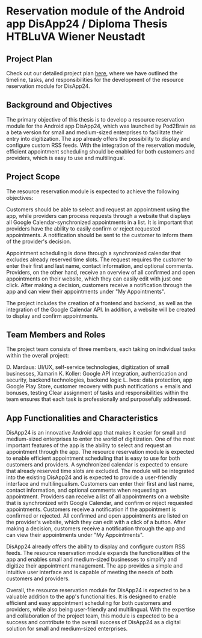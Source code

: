 # Reservation module of the Android app DisApp24 / Diploma Thesis HTBLuVA Wiener Neustadt

## Project Plan
Check out our detailed project plan [here](https://docs.google.com/document/d/1L6PcH95zFZOHiQwp8dvAuzCZ7MBv1anFZxgvv-mOmqw/edit?usp=sharing), where we have outlined the timeline, tasks, and responsibilities for the development of the resource reservation module for DisApp24.


## Background and Objectives
The primary objective of this thesis is to develop a resource reservation module for the Android app DisApp24, which was launched by Pod2Brain as a beta version for small and medium-sized enterprises to facilitate their entry into digitization. The app already offers the possibility to display and configure custom RSS feeds. With the integration of the reservation module, efficient appointment scheduling should be enabled for both customers and providers, which is easy to use and multilingual.

## Project Scope
The resource reservation module is expected to achieve the following objectives:

Customers should be able to select and request an appointment using the app, while providers can process requests through a website that displays all Google Calendar-synchronized appointments in a list. It is important that providers have the ability to easily confirm or reject requested appointments. A notification should be sent to the customer to inform them of the provider's decision.

Appointment scheduling is done through a synchronized calendar that excludes already reserved time slots. The request requires the customer to enter their first and last name, contact information, and optional comments. Providers, on the other hand, receive an overview of all confirmed and open appointments on their website, which they can easily edit with just one click. After making a decision, customers receive a notification through the app and can view their appointments under "My Appointments".

The project includes the creation of a frontend and backend, as well as the integration of the Google Calendar API. In addition, a website will be created to display and confirm appointments.

## Team Members and Roles
The project team consists of three members, each taking on individual tasks within the overall project:

D. Mardaus: UI/UX, self-service technologies, digitization of small businesses, Xamarin
K. Koller: Google API integration, authentication and security, backend technologies, backend logic
L. Ivos: data protection, app Google Play Store, customer recovery with push notifications + emails and bonuses, testing
Clear assignment of tasks and responsibilities within the team ensures that each task is professionally and purposefully addressed.

## App Functionalities and Characteristics
DisApp24 is an innovative Android app that makes it easier for small and medium-sized enterprises to enter the world of digitization. One of the most important features of the app is the ability to select and request an appointment through the app. The resource reservation module is expected to enable efficient appointment scheduling that is easy to use for both customers and providers. A synchronized calendar is expected to ensure that already reserved time slots are excluded. The module will be integrated into the existing DisApp24 and is expected to provide a user-friendly interface and multilingualism. Customers can enter their first and last name, contact information, and optional comments when requesting an appointment. Providers can receive a list of all appointments on a website that is synchronized with Google Calendar, and confirm or reject requested appointments. Customers receive a notification if the appointment is confirmed or rejected. All confirmed and open appointments are listed on the provider's website, which they can edit with a click of a button. After making a decision, customers receive a notification through the app and can view their appointments under "My Appointments".

DisApp24 already offers the ability to display and configure custom RSS feeds. The resource reservation module expands the functionalities of the app and enables small and medium-sized businesses to simplify and digitize their appointment management. The app provides a simple and intuitive user interface and is capable of meeting the needs of both customers and providers.

Overall, the resource reservation module for DisApp24 is expected to be a valuable addition to the app's functionalities. It is designed to enable efficient and easy appointment scheduling for both customers and providers, while also being user-friendly and multilingual. With the expertise and collaboration of the project team, this module is expected to be a success and contribute to the overall success of DisApp24 as a digital solution for small and medium-sized enterprises.
